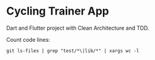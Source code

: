 # Cycling Trainer App

Dart and Flutter project with Clean Architecture and TDD.


Count code lines: 
```
git ls-files | grep "test/*\|lib/*" | xargs wc -l
```
